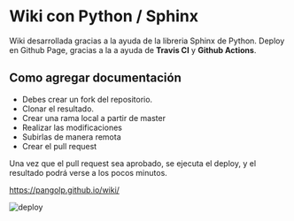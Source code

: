 # Wiki con Python / Sphinx

Wiki desarrollada gracias a la ayuda de la libreria Sphinx de Python. Deploy en Github Page, gracias a la a ayuda de **Travis CI** y **Github Actions**.

## Como agregar documentación
- Debes crear un fork del repositorio.
- Clonar el resultado.
- Crear una rama local a partir de master
- Realizar las modificaciones
- Subirlas de manera remota
- Crear el pull request

Una vez que el pull request sea aprobado, se ejecuta el deploy, y el resultado podrá verse a los pocos minutos.

https://pangolp.github.io/wiki/

![deploy](https://user-images.githubusercontent.com/2810187/149232753-8ce383ae-d33c-4582-bf77-008a4e9df212.png)
